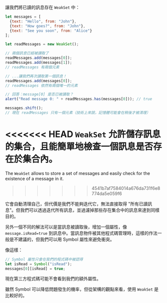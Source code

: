 讓我們將已讀的訊息存在 `WeakSet` 中：

```js run
let messages = [
  {text: "Hello", from: "John"},
  {text: "How goes?", from: "John"},
  {text: "See you soon", from: "Alice"}
];

let readMessages = new WeakSet();

// 兩個訊息已經被讀取了
readMessages.add(messages[0]);
readMessages.add(messages[1]);
// readMessages 有兩個元素

// ...讓我們再次讀取第一個訊息！
readMessages.add(messages[0]);
// readMessages 依然有兩個唯一的元素

// 回答：message[0] 是否已被讀取？
alert("Read message 0: " + readMessages.has(messages[0])); // true

messages.shift();
// 現在 readMessages 只有一個元素（技術上來說，記憶體可能會在稍後才被清理）
```

<<<<<<< HEAD
`WeakSet` 允許儲存訊息的集合，且能簡單地檢查一個訊息是否存在於集合內。
=======
The `WeakSet` allows to store a set of messages and easily check for the existence of a message in it.
>>>>>>> 4541b7af7584014a676da731f6e8774da5e059f6

它會自動清理自己，但代價是我們不能夠迭代它，無法直接取得 "所有已讀訊息"。但我們可以透過迭代所有訊息，並過濾掉那些存在集合中的訊息來達到同樣目的。

另外一個不同的解法可以是當訊息被讀取後，增加一個屬性，像 `message.isRead=true` 到訊息中。當訊息物件被其他程式碼管理時，這樣的作法一般是不建議的，但我們可以用 Symbol 屬性來避免衝突。

像這樣：
```js
// Symbol 屬性只會在我們的程式碼中被認得
let isRead = Symbol("isRead");
messages[0][isRead] = true;
```

現在第三方程式碼可能不會看到我們的額外屬性。

雖然 Symbol 可以降低問題發生的機率，但從架構的觀點來看，使用 `WeakSet` 是比較好的。
